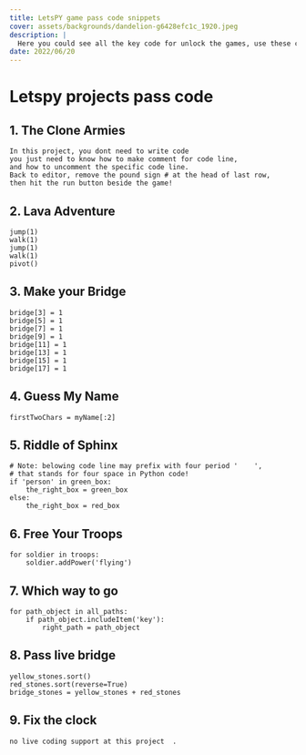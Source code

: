 ```yaml
---
title: LetsPY game pass code snippets
cover: assets/backgrounds/dandelion-g6428efc1c_1920.jpeg
description: |
  Here you could see all the key code for unlock the games, use these code for each project, or check the Tips tool on sidebar of each project.
date: 2022/06/20
---
```


# Letspy projects pass code


## 1. The Clone Armies

```
In this project, you dont need to write code
you just need to know how to make comment for code line,
and how to uncomment the specific code line.
Back to editor, remove the pound sign # at the head of last row,
then hit the run button beside the game!
```

## 2. Lava Adventure

```
jump(1)
walk(1)
jump(1)
walk(1)
pivot()
```

## 3. Make your Bridge

```
bridge[3] = 1
bridge[5] = 1
bridge[7] = 1
bridge[9] = 1
bridge[11] = 1
bridge[13] = 1
bridge[15] = 1
bridge[17] = 1

```

## 4. Guess My Name

```
firstTwoChars = myName[:2]
```

## 5. Riddle of Sphinx

```
# Note: belowing code line may prefix with four period '    ', 
# that stands for four space in Python code!
if 'person' in green_box:
    the_right_box = green_box
else:
    the_right_box = red_box
```

## 6. Free Your Troops

```
for soldier in troops:
    soldier.addPower('flying')
```

## 7. Which way to go

```
for path_object in all_paths:
    if path_object.includeItem('key'):
        right_path = path_object
```

## 8. Pass live bridge

```
yellow_stones.sort()
red_stones.sort(reverse=True)
bridge_stones = yellow_stones + red_stones
```

## 9. Fix the clock

```
no live coding support at this project  .
```